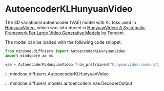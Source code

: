 <!-- Copyright 2024 The HuggingFace Team. All rights reserved.

Licensed under the Apache License, Version 2.0 (the "License"); you may not use this file except in compliance with
the License. You may obtain a copy of the License at

http://www.apache.org/licenses/LICENSE-2.0

Unless required by applicable law or agreed to in writing, software distributed under the License is distributed on
an "AS IS" BASIS, WITHOUT WARRANTIES OR CONDITIONS OF ANY KIND, either express or implied. See the License for the
specific language governing permissions and limitations under the License. -->

# AutoencoderKLHunyuanVideo

The 3D variational autoencoder (VAE) model with KL loss used in [HunyuanVideo](https://github.com/Tencent/HunyuanVideo/), which was introduced in [HunyuanVideo: A Systematic Framework For Large Video Generative Models](https://huggingface.co/papers/2412.03603) by Tencent.

The model can be loaded with the following code snippet.

```python
from mindone.diffusers import AutoencoderKLHunyuanVideo
import mindspore as ms

vae = AutoencoderKLHunyuanVideo.from_pretrained("hunyuanvideo-community/HunyuanVideo", subfolder="vae", mindspore_dtype=ms.float16)
```

::: mindone.diffusers.AutoencoderKLHunyuanVideo

::: mindone.diffusers.models.autoencoders.vae.DecoderOutput

